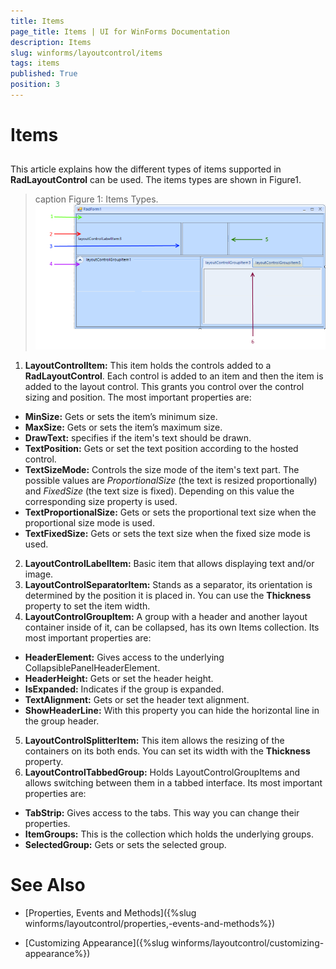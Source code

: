```yaml
---
title: Items
page_title: Items | UI for WinForms Documentation
description: Items
slug: winforms/layoutcontrol/items
tags: items
published: True
position: 3
---
```


# Items



## 

This article explains how the different types of items supported in __RadLayoutControl__ can be used. The items types are shown in Figure1.
        
>caption Figure 1: Items Types.<br>![layoutcontrol-items 001](images/layoutcontrol-items001.png)

1. __LayoutControlItem:__ This item holds the controls added to a __RadLayoutControl__. Each control is added to an item and then the item is added to the layout control. This grants you control over the control sizing and position. The most important properties are:
  * __MinSize:__ Gets or sets the item’s minimum size.
  * __MaxSize:__ Gets or sets the item’s maximum size.
  * __DrawText:__ specifies if the item's text should be drawn.
  * __TextPosition:__ Gets or set the text position according to the hosted control.
  * __TextSizeMode:__ Controls the size mode of the item's text part. The possible values are *ProportionalSize* (the text is resized proportionally) and *FixedSize* (the text size is fixed). Depending on this value the corresponding size property is used.
  * __TextProportionalSize:__ Gets or sets the proportional text size when the proportional size mode is used.
  * __TextFixedSize:__ Gets or sets the text size when the fixed size mode is used.
2. __LayoutControlLabelItem:__ Basic item that allows displaying text and/or image.
3. __LayoutControlSeparatorItem:__ Stands as a separator, its orientation is determined by the position it is placed in. You can use the __Thickness__ property to set the item width.        
4. __LayoutControlGroupItem:__ A group with a header and another layout container inside of it, can be collapsed, has its own Items collection. Its most important properties are:
  * __HeaderElement:__ Gives access to the underlying CollapsiblePanelHeaderElement. 
  * __HeaderHeight:__ Gets or set the header height.
  * __IsExpanded:__ Indicates if the group is expanded.
  * __TextAlignment:__ Gets or set the header text alignment.
  * __ShowHeaderLine:__ With this property you can hide the horizontal line in the group header.
5. __LayoutControlSplitterItem:__ This item allows the resizing of the containers on its both ends. You can set its width with the __Thickness__ property.
6. __LayoutControlTabbedGroup:__ Holds LayoutControlGroupItems and allows switching between them in a tabbed interface. Its most important properties are:
  * __TabStrip:__ Gives access to the tabs. This way you can change their properties.
  * __ItemGroups:__ This is the collection which holds the underlying groups.
  * __SelectedGroup:__ Gets or sets the selected group.

# See Also

 * [Properties, Events and Methods]({%slug winforms/layoutcontrol/properties,-events-and-methods%})

 * [Customizing Appearance]({%slug winforms/layoutcontrol/customizing-appearance%})
